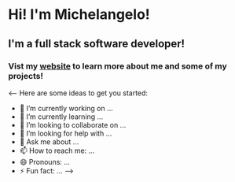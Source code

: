 # Hi! I'm Michelangelo!

## I'm a full stack software developer!

### Vist my [website](michelangelo.codes) to learn more about me and some of my projects!
<--
Here are some ideas to get you started:

- 🔭 I’m currently working on ...
- 🌱 I’m currently learning ...
- 👯 I’m looking to collaborate on ...
- 🤔 I’m looking for help with ...
- 💬 Ask me about ...
- 📫 How to reach me: ...
- 😄 Pronouns: ...
- ⚡ Fun fact: ...
-->
